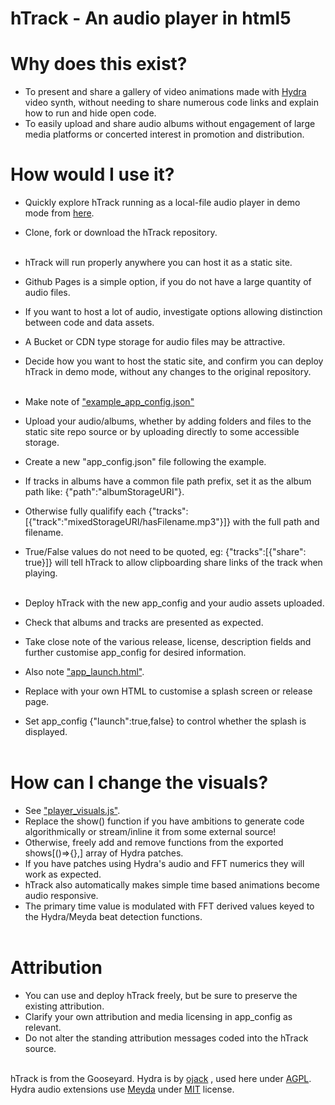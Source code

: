 # hTrack - An audio player in html5

# Why does this exist?
 - To present and share a gallery of video animations made with <a href="https://hydra.ojack.xyz">Hydra</a> video synth, without needing to share numerous code links and explain how to run and hide open code.
 - To easily upload and share audio albums without engagement of large media platforms or concerted interest in promotion and distribution.

 # How would I use it?
  - Quickly explore hTrack running as a local-file audio player in demo mode from <a href="https://apatchofnettles.github.io">here</a>.
  - Clone, fork or download the hTrack repository.<br><br>

  - hTrack will run properly anywhere you can host it as a static site. 
  - Github Pages is a simple option, if you do not have a large quantity of audio files.
  - If you want to host a lot of audio, investigate options allowing distinction between code and data assets.
  - A Bucket or CDN type storage for audio files may be attractive.
  - Decide how you want to host the static site, and confirm you can deploy hTrack in demo mode, without any changes to the original repository.<br><br>

  - Make note of <a href="https://github.com/apatchofnettles/apatchofnettles.github.io/blob/master/example_app_config.json">"example_app_config.json"</a>
  - Upload your audio/albums, whether by adding folders and files to the static site repo source or by uploading directly to some accessible storage.
  - Create a new "app_config.json" file following the example.
  - If tracks in albums have a common file path prefix, set it as the album path like: {"path":"albumStorageURI"}.
  - Otherwise fully qualifify each {"tracks":[{"track":"mixedStorageURI/hasFilename.mp3"}]} with the full path and filename.
  - True/False values do not need to be quoted, eg: {"tracks":[{"share": true}]} will tell hTrack to allow clipboarding share links of the track when playing.<br><br>

  - Deploy hTrack with the new app_config and your audio assets uploaded.
  - Check that albums and tracks are presented as expected.
  - Take close note of the various release, license, description fields and further customise app_config for desired information.
  - Also note <a href="https://github.com/apatchofnettles/apatchofnettles.github.io/blob/master/app_launch.html">"app_launch.html"</a>.
  - Replace with your own HTML to customise a splash screen or release page. 
  - Set app_config {"launch":true,false} to control whether the splash is displayed.<br><br>

# How can I change the visuals?
 - See <a href="https://github.com/apatchofnettles/apatchofnettles.github.io/blob/master/player_visuals.js">"player_visuals.js"</a>.
 - Replace the show() function if you have ambitions to generate code algorithmically or stream/inline it from some external source!
 - Otherwise, freely add and remove functions from the exported shows[()=>{},] array of Hydra patches.
 - If you have patches using Hydra's audio and FFT numerics they will work as expected.
 - hTrack also automatically makes simple time based animations become audio responsive.
 - The primary time value is modulated with FFT derived values keyed to the Hydra/Meyda beat detection functions.<br><br>

# Attribution
  - You can use and deploy hTrack freely, but be sure to preserve the existing attribution.
  - Clarify your own attribution and media licensing in app_config as relevant.
  - Do not alter the standing attribution messages coded into the hTrack source.<br><br>

hTrack is from the Gooseyard.
Hydra is by <a href='https://ojack.xyz/about/'>ojack</a>
, used here under <a href='https://github.com/hydra-synth/hydra-synth/blob/main/LICENSE'>AGPL</a>.
Hydra audio extensions use <a href='https://meyda.js.org/'>Meyda</a>
under <a href='https://github.com/meyda/meyda/blob/main/LICENSE.md'>MIT</a> license.
